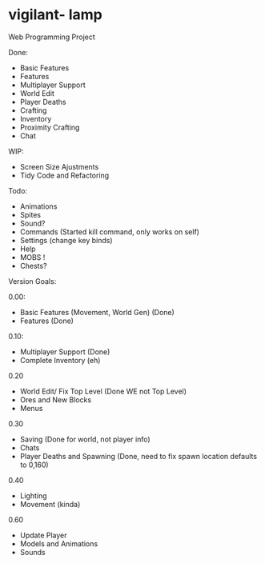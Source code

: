 # vigilant- lamp
Web Programming Project

Done:

- Basic Features
- Features
- Multiplayer Support
- World Edit
- Player Deaths
- Crafting
- Inventory
- Proximity Crafting
- Chat

WIP:
- Screen Size Ajustments
- Tidy Code and Refactoring

Todo:
- Animations
- Spites
- Sound?
- Commands (Started kill command, only works on self)
- Settings (change key binds)
- Help
- MOBS !
- Chests?


Version Goals:

0.00:

- Basic Features (Movement, World Gen) (Done)
- Features (Done)

0.10:

- Multiplayer Support (Done)
- Complete Inventory (eh)

0.20
- World Edit/ Fix Top Level (Done WE not Top Level)
- Ores and New Blocks 
- Menus

0.30

- Saving (Done for world, not player info)
- Chats
- Player Deaths and Spawning (Done, need to fix spawn location defaults to 0,160)

0.40
- Lighting
- Movement (kinda)

0.60

- Update Player
- Models and Animations
- Sounds

